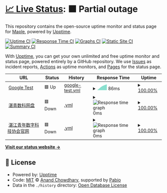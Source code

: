 # [📈 Live Status](https://Maple2085.github.io/my-zydt-status): <!--live status--> **🟧 Partial outage**

This repository contains the open-source uptime monitor and status page for [Maple](link3.cc/maple2085), powered by [Upptime](https://github.com/upptime/upptime).

[![Uptime CI](https://github.com/Maple2085/my-zydt-status/workflows/Uptime%20CI/badge.svg)](https://github.com/Maple2085/my-zydt-status/actions?query=workflow%3A%22Uptime+CI%22)
[![Response Time CI](https://github.com/Maple2085/my-zydt-status/workflows/Response%20Time%20CI/badge.svg)](https://github.com/Maple2085/my-zydt-status/actions?query=workflow%3A%22Response+Time+CI%22)
[![Graphs CI](https://github.com/Maple2085/my-zydt-status/workflows/Graphs%20CI/badge.svg)](https://github.com/Maple2085/my-zydt-status/actions?query=workflow%3A%22Graphs+CI%22)
[![Static Site CI](https://github.com/Maple2085/my-zydt-status/workflows/Static%20Site%20CI/badge.svg)](https://github.com/Maple2085/my-zydt-status/actions?query=workflow%3A%22Static+Site+CI%22)
[![Summary CI](https://github.com/Maple2085/my-zydt-status/workflows/Summary%20CI/badge.svg)](https://github.com/Maple2085/my-zydt-status/actions?query=workflow%3A%22Summary+CI%22)

With [Upptime](https://upptime.js.org), you can get your own unlimited and free uptime monitor and status page, powered entirely by a GitHub repository. We use [Issues](https://github.com/Maple2085/my-zydt-status/issues) as incident reports, [Actions](https://github.com/Maple2085/my-zydt-status/actions) as uptime monitors, and [Pages](https://Maple2085.github.io/my-zydt-status) for the status page.

<!--start: status pages-->
<!-- This summary is generated by Upptime (https://github.com/upptime/upptime) -->
<!-- Do not edit this manually, your changes will be overwritten -->
<!-- prettier-ignore -->
| URL | Status | History | Response Time | Uptime |
| --- | ------ | ------- | ------------- | ------ |
| <img alt="" src="https://icons.duckduckgo.com/ip3/www.google.com.ico" height="13"> [Google Test](https://www.google.com) | 🟩 Up | [google-test.yml](https://github.com/Maple2085/my-zydt-status/commits/HEAD/history/google-test.yml) | <details><summary><img alt="Response time graph" src="./graphs/google-test/response-time-week.png" height="20"> 86ms</summary><br><a href="https://undefined.github.io/undefined/history/google-test"><img alt="Response time 86" src="https://img.shields.io/endpoint?url=https%3A%2F%2Fraw.githubusercontent.com%2FMaple2085%2Fmy-zydt-status%2FHEAD%2Fapi%2Fgoogle-test%2Fresponse-time.json"></a><br><a href="https://undefined.github.io/undefined/history/google-test"><img alt="24-hour response time 86" src="https://img.shields.io/endpoint?url=https%3A%2F%2Fraw.githubusercontent.com%2FMaple2085%2Fmy-zydt-status%2FHEAD%2Fapi%2Fgoogle-test%2Fresponse-time-day.json"></a><br><a href="https://undefined.github.io/undefined/history/google-test"><img alt="7-day response time 86" src="https://img.shields.io/endpoint?url=https%3A%2F%2Fraw.githubusercontent.com%2FMaple2085%2Fmy-zydt-status%2FHEAD%2Fapi%2Fgoogle-test%2Fresponse-time-week.json"></a><br><a href="https://undefined.github.io/undefined/history/google-test"><img alt="30-day response time 86" src="https://img.shields.io/endpoint?url=https%3A%2F%2Fraw.githubusercontent.com%2FMaple2085%2Fmy-zydt-status%2FHEAD%2Fapi%2Fgoogle-test%2Fresponse-time-month.json"></a><br><a href="https://undefined.github.io/undefined/history/google-test"><img alt="1-year response time 86" src="https://img.shields.io/endpoint?url=https%3A%2F%2Fraw.githubusercontent.com%2FMaple2085%2Fmy-zydt-status%2FHEAD%2Fapi%2Fgoogle-test%2Fresponse-time-year.json"></a></details> | <details><summary><a href="https://undefined.github.io/undefined/history/google-test">100.00%</a></summary><a href="https://undefined.github.io/undefined/history/google-test"><img alt="All-time uptime 100.00%" src="https://img.shields.io/endpoint?url=https%3A%2F%2Fraw.githubusercontent.com%2FMaple2085%2Fmy-zydt-status%2FHEAD%2Fapi%2Fgoogle-test%2Fuptime.json"></a><br><a href="https://undefined.github.io/undefined/history/google-test"><img alt="24-hour uptime 100.00%" src="https://img.shields.io/endpoint?url=https%3A%2F%2Fraw.githubusercontent.com%2FMaple2085%2Fmy-zydt-status%2FHEAD%2Fapi%2Fgoogle-test%2Fuptime-day.json"></a><br><a href="https://undefined.github.io/undefined/history/google-test"><img alt="7-day uptime 100.00%" src="https://img.shields.io/endpoint?url=https%3A%2F%2Fraw.githubusercontent.com%2FMaple2085%2Fmy-zydt-status%2FHEAD%2Fapi%2Fgoogle-test%2Fuptime-week.json"></a><br><a href="https://undefined.github.io/undefined/history/google-test"><img alt="30-day uptime 100.00%" src="https://img.shields.io/endpoint?url=https%3A%2F%2Fraw.githubusercontent.com%2FMaple2085%2Fmy-zydt-status%2FHEAD%2Fapi%2Fgoogle-test%2Fuptime-month.json"></a><br><a href="https://undefined.github.io/undefined/history/google-test"><img alt="1-year uptime 100.00%" src="https://img.shields.io/endpoint?url=https%3A%2F%2Fraw.githubusercontent.com%2FMaple2085%2Fmy-zydt-status%2FHEAD%2Fapi%2Fgoogle-test%2Fuptime-year.json"></a></details>
| <img alt="" src="https://icons.duckduckgo.com/ip3/drive.zydt.saop.cc.ico" height="13"> [湛青数科网盘](https://drive.zydt.saop.cc/) | 🟥 Down | [.yml](https://github.com/Maple2085/my-zydt-status/commits/HEAD/history/.yml) | <details><summary><img alt="Response time graph" src="./graphs//response-time-week.png" height="20"> 0ms</summary><br><a href="https://undefined.github.io/undefined/history/"><img alt="Response time 0" src="https://img.shields.io/endpoint?url=https%3A%2F%2Fraw.githubusercontent.com%2FMaple2085%2Fmy-zydt-status%2FHEAD%2Fapi%2F%2Fresponse-time.json"></a><br><a href="https://undefined.github.io/undefined/history/"><img alt="24-hour response time 0" src="https://img.shields.io/endpoint?url=https%3A%2F%2Fraw.githubusercontent.com%2FMaple2085%2Fmy-zydt-status%2FHEAD%2Fapi%2F%2Fresponse-time-day.json"></a><br><a href="https://undefined.github.io/undefined/history/"><img alt="7-day response time 0" src="https://img.shields.io/endpoint?url=https%3A%2F%2Fraw.githubusercontent.com%2FMaple2085%2Fmy-zydt-status%2FHEAD%2Fapi%2F%2Fresponse-time-week.json"></a><br><a href="https://undefined.github.io/undefined/history/"><img alt="30-day response time 0" src="https://img.shields.io/endpoint?url=https%3A%2F%2Fraw.githubusercontent.com%2FMaple2085%2Fmy-zydt-status%2FHEAD%2Fapi%2F%2Fresponse-time-month.json"></a><br><a href="https://undefined.github.io/undefined/history/"><img alt="1-year response time 0" src="https://img.shields.io/endpoint?url=https%3A%2F%2Fraw.githubusercontent.com%2FMaple2085%2Fmy-zydt-status%2FHEAD%2Fapi%2F%2Fresponse-time-year.json"></a></details> | <details><summary><a href="https://undefined.github.io/undefined/history/">100.00%</a></summary><a href="https://undefined.github.io/undefined/history/"><img alt="All-time uptime 100.00%" src="https://img.shields.io/endpoint?url=https%3A%2F%2Fraw.githubusercontent.com%2FMaple2085%2Fmy-zydt-status%2FHEAD%2Fapi%2F%2Fuptime.json"></a><br><a href="https://undefined.github.io/undefined/history/"><img alt="24-hour uptime 100.00%" src="https://img.shields.io/endpoint?url=https%3A%2F%2Fraw.githubusercontent.com%2FMaple2085%2Fmy-zydt-status%2FHEAD%2Fapi%2F%2Fuptime-day.json"></a><br><a href="https://undefined.github.io/undefined/history/"><img alt="7-day uptime 100.00%" src="https://img.shields.io/endpoint?url=https%3A%2F%2Fraw.githubusercontent.com%2FMaple2085%2Fmy-zydt-status%2FHEAD%2Fapi%2F%2Fuptime-week.json"></a><br><a href="https://undefined.github.io/undefined/history/"><img alt="30-day uptime 100.00%" src="https://img.shields.io/endpoint?url=https%3A%2F%2Fraw.githubusercontent.com%2FMaple2085%2Fmy-zydt-status%2FHEAD%2Fapi%2F%2Fuptime-month.json"></a><br><a href="https://undefined.github.io/undefined/history/"><img alt="1-year uptime 100.00%" src="https://img.shields.io/endpoint?url=https%3A%2F%2Fraw.githubusercontent.com%2FMaple2085%2Fmy-zydt-status%2FHEAD%2Fapi%2F%2Fuptime-year.json"></a></details>
| <img alt="" src="https://icons.duckduckgo.com/ip3/zydt.saop.cc.ico" height="13"> [湛江青年数字科技协会官网](https://zydt.saop.cc/) | 🟥 Down | [.yml](https://github.com/Maple2085/my-zydt-status/commits/HEAD/history/.yml) | <details><summary><img alt="Response time graph" src="./graphs//response-time-week.png" height="20"> 0ms</summary><br><a href="https://undefined.github.io/undefined/history/"><img alt="Response time 0" src="https://img.shields.io/endpoint?url=https%3A%2F%2Fraw.githubusercontent.com%2FMaple2085%2Fmy-zydt-status%2FHEAD%2Fapi%2F%2Fresponse-time.json"></a><br><a href="https://undefined.github.io/undefined/history/"><img alt="24-hour response time 0" src="https://img.shields.io/endpoint?url=https%3A%2F%2Fraw.githubusercontent.com%2FMaple2085%2Fmy-zydt-status%2FHEAD%2Fapi%2F%2Fresponse-time-day.json"></a><br><a href="https://undefined.github.io/undefined/history/"><img alt="7-day response time 0" src="https://img.shields.io/endpoint?url=https%3A%2F%2Fraw.githubusercontent.com%2FMaple2085%2Fmy-zydt-status%2FHEAD%2Fapi%2F%2Fresponse-time-week.json"></a><br><a href="https://undefined.github.io/undefined/history/"><img alt="30-day response time 0" src="https://img.shields.io/endpoint?url=https%3A%2F%2Fraw.githubusercontent.com%2FMaple2085%2Fmy-zydt-status%2FHEAD%2Fapi%2F%2Fresponse-time-month.json"></a><br><a href="https://undefined.github.io/undefined/history/"><img alt="1-year response time 0" src="https://img.shields.io/endpoint?url=https%3A%2F%2Fraw.githubusercontent.com%2FMaple2085%2Fmy-zydt-status%2FHEAD%2Fapi%2F%2Fresponse-time-year.json"></a></details> | <details><summary><a href="https://undefined.github.io/undefined/history/">100.00%</a></summary><a href="https://undefined.github.io/undefined/history/"><img alt="All-time uptime 100.00%" src="https://img.shields.io/endpoint?url=https%3A%2F%2Fraw.githubusercontent.com%2FMaple2085%2Fmy-zydt-status%2FHEAD%2Fapi%2F%2Fuptime.json"></a><br><a href="https://undefined.github.io/undefined/history/"><img alt="24-hour uptime 100.00%" src="https://img.shields.io/endpoint?url=https%3A%2F%2Fraw.githubusercontent.com%2FMaple2085%2Fmy-zydt-status%2FHEAD%2Fapi%2F%2Fuptime-day.json"></a><br><a href="https://undefined.github.io/undefined/history/"><img alt="7-day uptime 100.00%" src="https://img.shields.io/endpoint?url=https%3A%2F%2Fraw.githubusercontent.com%2FMaple2085%2Fmy-zydt-status%2FHEAD%2Fapi%2F%2Fuptime-week.json"></a><br><a href="https://undefined.github.io/undefined/history/"><img alt="30-day uptime 100.00%" src="https://img.shields.io/endpoint?url=https%3A%2F%2Fraw.githubusercontent.com%2FMaple2085%2Fmy-zydt-status%2FHEAD%2Fapi%2F%2Fuptime-month.json"></a><br><a href="https://undefined.github.io/undefined/history/"><img alt="1-year uptime 100.00%" src="https://img.shields.io/endpoint?url=https%3A%2F%2Fraw.githubusercontent.com%2FMaple2085%2Fmy-zydt-status%2FHEAD%2Fapi%2F%2Fuptime-year.json"></a></details>

<!--end: status pages-->

[**Visit our status website →**](https://Maple2085.github.io/my-zydt-status)

## 📄 License

- Powered by: [Upptime](https://github.com/upptime/upptime)
- Code: [MIT](./LICENSE) © [Anand Chowdhary](https://anandchowdhary.com), supported by [Pabio](https://pabio.com)
- Data in the `./history` directory: [Open Database License](https://opendatacommons.org/licenses/odbl/1-0/)
